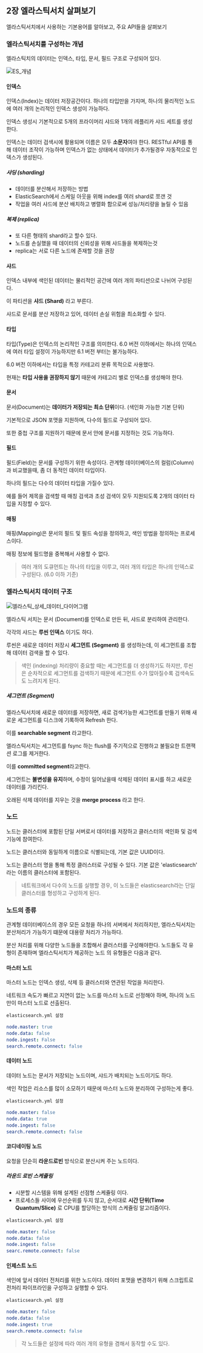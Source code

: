 ## 2장 엘라스틱서치 살펴보기



엘라스틱서치에서 사용하는 기본용어를 알아보고, 주요 API들을 살펴보기





### 엘라스틱서치를 구성하는 개념



엘라스틱치의 데이터는 인덱스, 타입, 문서, 필드 구조로 구성되어 있다.



![ES_개념](./ES_개념.png)



#### 인덱스



인덱스(Index)는 데이터 저장공간이다. 하나의 타입만을 가지며, 하나의 물리적인 노드에 여러 개의 논리적인 인덱스 생성이 가능하다. 

인덱스 생성시 기본적으로 5개의 프라이머리 샤드와 1개의 레플리카 샤드 세트를 생성한다.

인덱스는 데이터 검색시에 활용되며 이름은 모두 **소문자**여야 한다. RESTful API를 통해 데이터 조작이 가능하며 인덱스가 없는 상태에서 데이터가 추가될경우 자동적으로 인덱스가 생성된다.



##### 샤딩 (sharding)

- 데이터를 분산해서 저장하는 방법
- ElasticSearch에서 스케일 아웃을 위해 index를 여러 shard로 쪼갠 것
- 작업을 여러 샤드에 분산 배치하고 병렬화 함으로써 성능/처리량을 늘릴 수 있음



##### 복제 (replica)

- 또 다른 형태의 shard라고 할수 있다.
- 노드를 손실했을 때 데이터의 신뢰성을 위해 샤드들을 복제하는것
- replica는 서로 다른 노드에 존재할 것을 권장



#### 샤드



인덱스 내부에 색인된 데이터는 물리적인 공간에 여러 개의 파티션으로 나뉘어 구성된다.

이 파티션을 **샤드 (Shard)** 라고 부른다.

샤드로 문서를 분산 저장하고 있어, 데이터 손실 위험을 최소화할 수 있다.



#### 타입



타입(Type)은 인덱스의 논리적인 구조를 의미한다. 6.0 버전 이하에서는 하나의 인덱스에 여러 타입 설정이 가능하지만 6.1 버전 부터는 불가능하다.

6.0 버전 이하에서는 타입을 특정 카테고리 분류 목적으로 사용했다.

현재는 **타입 사용을 권장하지 않기** 때문에 카테고리 별로 인덱스를 생성해야 한다.



#### 문서



문서(Document)는 **데이터가 저장되는 최소 단위**이다. (색인화 가능한 기본 단위)

기본적으로 JSON 포맷을 지원하며, 다수의 필드로 구성되어 있다.

또한 중첩 구조를 지원하기 때문에 문서 안에 문서를 지정하는 것도 가능하다.



#### 필드



필드(Field)는 문서를 구성하기 위한 속성이다. 관계형 데이터베이스의 컬럼(Column)과 비교했을때, 좀 더 동적인 데이터 타입이다.

하나의 필드는 다수의 데이터 타입을 가질수 있다.

예를 들어 제목을 검색할 때 매칭 검색과 초성 검색이 모두 지원되도록 2개의 데이터 타입을 지정할 수 있다.





#### 매핑



매핑(Mapping)은 문서의 필드 및 필드 속성을 정의하고, 색인 방법을 정의하는 프로세스이다.

매핑 정보에 필드명을 중복해서 사용할 수 없다.



> 여러 개의 도큐먼트는 하나의 타입을 이루고, 여러 개의 타입은 하나의 인덱스로 구성된다. (6.0 이하 기준)





### 엘라스틱서치 데이터 구조





![엘라스틱_상세_데이터_다이어그램](./엘라스틱_상세_데이터_다이어그램.png)





엘라스틱 서치는 문서 (Document)를 인덱스로 만든 뒤, 샤드로 분리하여 관리한다.

각각의 샤드는 **루씬 인덱스** 이기도 하다.



루씬은 새로운 데이터 저장시 **세그먼트 (Segment)** 를 생성하는데, 이 세그먼트를 조합해 데이터 검색을 할 수 있다.

> 색인 (indexing) 처리량이 중요할 때는 세그먼트를 더 생성하기도 하지만, 루씬은 순차적으로 세그먼트를 검색하기 때문에 세그먼트 수가 많아질수록 검색속도도 느려지게 된다.



##### 세그먼트 (Segment)



엘라스틱서치에 새로운 데이터를 저장하면, 새로 검색가능한 세그먼트를 만들기 위해 새로운 세그먼트를 디스크에 기록하여 Refresh 한다. 

이를 **searchable segment** 라고한다.

엘라스틱서치는 세그먼트를 fsync 하는 flush를 주기적으로 진행하고 불필요한 트랜잭션 로그를 제거한다.

이를 **committed segment**라고한다.



세그먼트는 **불변성을 유지**하며, 수정이 일어났을때 삭제된 데이터 표시를 하고 새로운 데이터를 가리킨다.

오래된 삭제 데이터를 지우는 것을 **merge process** 라고 한다.





### 노드



노드는 클러스터에 포함된 단일 서버로서 데이터를 저장하고 클러스터의 색인화 및 검색기능에 참여한다.

노드는 클러스터와 동일하게 이름으로 식별되는데, 기본 값은 UUID이다.



노드는 클러스터 명을 통해 특정 클러스터로 구성될 수 있다. 기본 값은 'elasticsearch' 라는 이름의 클러스터에 포함된다.

> 네트워크에서 다수의 노드를 실행할 경우, 이 노드들은 elasticsearch라는 단일 클러스터를 형성하고 구성하게 된다.



### 노드의 종류



관계형 데이터베이스의 경우 모든 요청을 하나의 서버에서 처리하지만, 엘라스틱서치는 분산처리가 가능하기 떄문에 대용량 처리가 가능하다.

분산 처리를 위해 다양한 노드들을 조합해서 클러스터를 구성해야한다. 노드들도 각 유형이 존재하며 엘라스틱서치가 제공하는 노드 의 유형들은 다음과 같다.





#### 마스터 노드



마스터 노드는 인덱스 생성, 삭제 등 클러스터와 연관된 작업을 처리한다.

네트워크 속도가 빠르고 지연이 없는 노드를 마스터 노드로 선정해야 하며, 하나의 노드만이 마스터 노드로 선출된다.



`elasticsearch.yml 설정` 

````yaml
node.master: true
node.data: false
node.ingest: False
search.remote.connect: false
````



#### 데이터 노드



데이터 노드는 문서가 저장되는 노드이며, 샤드가 배치되는 노드이기도 하다.

색인 작업은 리소스를 많이 소모하기 때문에 마스터 노드와 분리하여 구성하는게 좋다.



`elasticsearch.yml 설정`

````yaml
node.master: false
node.data: true
node.ingest: false
search.remote.connect: false
````



#### 코디네이팅 노드



요청을 단순히 **라운드로빈** 방식으로 분산시켜 주는 노드이다.



##### 라운드 로빈 스케쥴링

- 시분할 시스템을 위해 설계된 선점형 스케쥴링 이다.
- 프로세스들 사이에 우선순위를 두지 않고, 순서대로 **시간 단위(Time Quantum/Slice)** 로 CPU를 할당하는 방식의 스케쥴링 알고리즘이다.



`elasticsearch.yml 설정`

````yaml
node.master: false
node.data: false
node.ingest: false
searc.remote.connect: false
````



#### 인제스트 노드



색인에 앞서 데이터 전처리를 위한 노드이다. 데이터 포맷을 변경하기 위해 스크립트로 전처리 파이프라인을 구성하고 실행할 수 있다.



`elasticsearch.yml 설정`

````yaml
node.master: false
node.data: false
node.ingest: true
search.remote.connect: false
````



> 각 노드들은 설정에 따라  여러 개의 유형을 겸해서 동작할 수도 있다.


